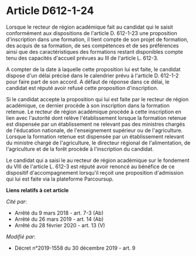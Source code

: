 # Article D612-1-24

Lorsque le recteur de région académique fait au candidat qui le saisit conformément aux dispositions de l'article D. 612-1-23
une proposition d'inscription dans une formation, il tient compte de son projet de formation, des acquis de sa formation, de
ses compétences et de ses préférences ainsi que des caractéristiques des formations restant disponibles compte tenu des
capacités d'accueil prévues au III de l'article L. 612-3.

A compter de la date à laquelle cette proposition lui est faite, le candidat dispose d'un délai précisé dans le calendrier
prévu à l'article D. 612-1-2 pour faire part de son accord. A défaut de réponse dans ce délai, le candidat est réputé avoir
refusé cette proposition d'inscription.

Si le candidat accepte la proposition qui lui est faite par le recteur de région académique, ce dernier procède à son
inscription dans la formation retenue. Le recteur de région académique procède à cette inscription en lien avec l'autorité
dont relève l'établissement lorsque la formation retenue est dispensée par un établissement ne relevant pas des ministres
chargés de l'éducation nationale, de l'enseignement supérieur ou de l'agriculture. Lorsque la formation retenue est dispensée
par un établissement relevant du ministre chargé de l'agriculture, le directeur régional de l'alimentation, de l'agriculture
et de la forêt procède à l'inscription du candidat.

Le candidat qui a saisi le au recteur de région académique sur le fondement du VIII de l'article L. 612-3 est réputé avoir
renoncé au bénéfice de ce dispositif d'accompagnement lorsqu'il reçoit une proposition d'admission qui lui est faite via la
plateforme Parcoursup.

**Liens relatifs à cet article**

_Cité par_:

  - Arrêté du 9 mars 2018 - art. 7-3 (Ab)
  - Arrêté du 26 mars 2019 - art. 14 (Ab)
  - Arrêté du 28 février 2020 - art. 13 (V)

_Modifié par_:

  - Décret n°2019-1558 du 30 décembre 2019 - art. 9
